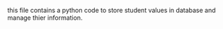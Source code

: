 this file contains a python code to store student values in database and manage thier information.

